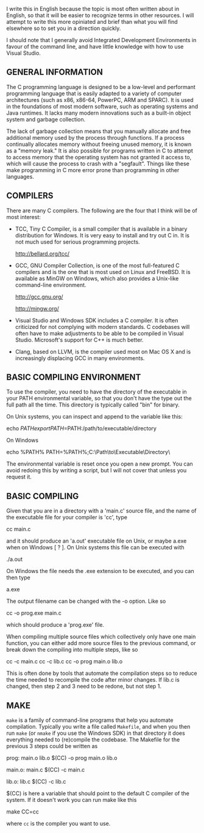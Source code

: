 I write this in English because the topic is most often written about
in English, so that it will be easier to recognize terms in other
resources. I will attempt to write this more opiniated and brief than
what you will find elsewhere so to set you in a direction quickly.

I should note that I generally avoid Integrated Development
Environments in favour of the command line, and have little knowledge
with how to use Visual Studio.

GENERAL INFORMATION
-------------------

The C programming language is designed to be a low-level and
performant programming language that is easily adapted to a variety of
computer architectures (such as x86, x86-64, PowerPC, ARM and
SPARC). It is used in the foundations of most modern software, such as
operating systems and Java runtimes. It lacks many modern innovations
such as a built-in object system and garbage collection.

The lack of garbage collection means that you manually allocate and
free additional memory used by the process through functions. If a
process continually allocates memory without freeing unused memory, it
is known as a "memory leak." It is also possible for programs written
in C to attempt to access memory that the operating system has not
granted it access to, which will cause the process to crash with a
"segfault". Things like these make programming in C more error prone
than programming in other languages.

COMPILERS
---------

There are many C compilers. The following are the four that I think
will be of most interest:

* TCC, Tiny C Compiler, is a small compiler that is available in a
  binary distribution for Windows. It is very easy to install and try
  out C in. It is not much used for serious programming projects.
  
  http://bellard.org/tcc/

* GCC, GNU Compiler Collection, is one of the most full-featured C
  compilers and is the one that is most used on Linux and FreeBSD. It is
  available as MinGW on Windows, which also provides a Unix-like
  command-line environment.

  http://gcc.gnu.org/

  http://mingw.org/

* Visual Studio and Windows SDK includes a C compiler. It is often
  criticized for not complying with modern standards. C codebases will
  often have to make adjustments to be able to be compiled in Visual
  Studio. Microsoft's support for C++ is much better.

* Clang, based on LLVM, is the compiler used most on Mac OS X and is
  increasingly displacing GCC in many environments.

BASIC COMPILING ENVIRONMENT
---------------------------

To use the compiler, you need to have the directory of the executable in your PATH environmental variable, so that you don't have the type out the full path all the time. This directory is typically called "bin" for binary.

On Unix systems, you can inspect and append to the variable like this:

echo $PATH
export PATH=$PATH:/path/to/executable/directory

On Windows

echo %PATH%
PATH=%PATH%;C:\Path\to\Executable\Directory\

The environmental variable is reset once you open a new prompt. You can avoid redoing this by writing a script, but I will not cover that unless you request it.

BASIC COMPILING
---------------

Given that you are in a directory with a 'main.c' source file, and the name of the executable file for your compiler is 'cc', type

cc main.c

and it should produce an 'a.out' executable file on Unix, or maybe a.exe when on Windows [ ? ]. On Unix systems this file can be executed with

./a.out

On Windows the file needs the .exe extension to be executed, and you can then type

a.exe

The output filename can be changed with the -o option. Like so

cc -o prog.exe main.c

which should produce a 'prog.exe' file.

When compiling multiple source files which collectively only have one main function, you can either add more source files to the previous command, or break down the compiling into multiple steps, like so

cc -c main.c
cc -c lib.c
cc -o prog main.o lib.o

This is often done by tools that automate the compilation steps so to reduce the time needed to recompile the code after minor changes. If lib.c is changed, then step 2 and 3 need to be redone, but not step 1.

MAKE
----

`make` is a family of command-line programs that help you automate compilation. Typically you write a file called `Makefile`, and when you then run `make` (or `nmake` if you use the Windows SDK) in that directory it does everything needed to (re)compile the codebase. The Makefile for the previous 3 steps could be written as

prog: main.o lib.o
	$(CC) -o prog main.o lib.o

main.o: main.c
	$(CC) -c main.c

lib.o: lib.c
	$(CC) -c lib.c


$(CC) is here a variable that should point to the default C compiler of the system. If it doesn't work you can run make like this

make CC=cc

where `cc` is the compiler you want to use.
